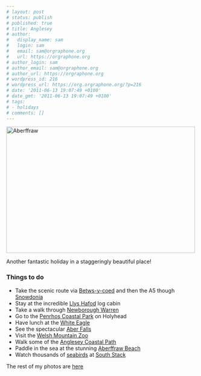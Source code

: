 ```yaml
---
# layout: post
# status: publish
# published: true
# title: Anglesey
# author:
#   display_name: sam
#   login: sam
#   email: sam@orgraphone.org
#   url: https://orgraphone.org
# author_login: sam
# author_email: sam@orgraphone.org
# author_url: https://orgraphone.org
# wordpress_id: 216
# wordpress_url: https://org.orgraphone.org/?p=216
# date: '2011-06-13 19:07:49 +0100'
# date_gmt: '2011-06-13 19:07:49 +0100'
# tags:
# - holidays
# comments: []
---
```


<p><a title="Aberffraw by Sam Wise, on Flickr" href="https://www.flickr.com/photos/pikesley/5824042722/"><img src="https://farm3.static.flickr.com/2339/5824042722_614b4b0aa4.jpg" alt="Aberffraw" width="500" height="335" /></a></p>
<p>Another fantastic holiday in a staggeringly beautiful place!</p>
<h3>Things to do</h3>
<ul>
<li>Take the scenic route via <a title="Betws-y-coed" href="https://www.betws-y-coed.co.uk/" target="_blank">Betws-y-coed</a> and then the A5 though <a href="https://en.wikipedia.org/wiki/Snowdonia" target="_blank">Snowdonia</a></li>
<li>Stay at the incredible <a title="Llys Hafod" href="https://www.llyshafod.com/" target="_blank">Llys Hafod</a> log cabin</li>
<li>Take a walk through <a title="Newborough Warren" href="https://en.wikipedia.org/wiki/Newborough_Warren" target="_blank">Newborough Warren</a></li>
<li>Go to the <a title="Penrhos Coastal Park" href="https://www.holyhead.com/penrhoscp/" target="_blank">Penrhos Coastal Park</a> on Holyhead</li>
<li>Have lunch at the <a title="White Eagle" href="https://www.white-eagle.co.uk/index.shtml" target="_blank">White Eagle</a></li>
<li>See the spectacular <a title="Aber Falls" href="https://www.flickr.com/photos/pikesley/5824041546/in/set-72157626941738912/" target="_blank">Aber Falls</a></li>
<li>Visit the <a href="https://www.welshmountainzoo.org/zoo/eng/home.html" target="_blank">Welsh Mountain Zoo</a></li>
<li>Walk some of the <a title="Anglesey Coastal Path" href="https://www.visitanglesey.co.uk/en-GB/anglesey_coastal_path-103.aspx" target="_blank">Anglesey Coastal Path</a></li>
<li>Paddle in the sea at the stunning <a title="Aberffraw Beach" href="https://www.flickr.com/photos/pikesley/5821685061/in/set-72157626941738912/" target="_blank">Aberffraw Beach</a></li>
<li>Watch thousands of <a title="Razorbill at South Stack" href="https://www.flickr.com/photos/pikesley/5823481651/in/set-72157626941738912" target="_blank">seabirds</a> at <a title="South Stack" href="https://www.rspb.org.uk/reserves/guide/s/southstackcliffs/index.aspx" target="_blank">South Stack</a></li>
</ul>
<p><span style="line-height: 18px;">The rest of my photos are <a title="Photos of Flickr" href="https://www.flickr.com/photos/pikesley/sets/72157626941738912/detail/" target="_blank">here</a></span></p>
